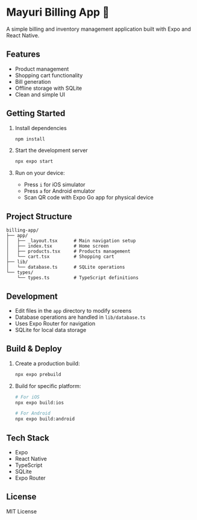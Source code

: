 # Mayuri Billing App 🧾

A simple billing and inventory management application built with Expo and React Native.

## Features

- Product management
- Shopping cart functionality
- Bill generation
- Offline storage with SQLite
- Clean and simple UI

## Getting Started

1. Install dependencies
   ```bash
   npm install
   ```

2. Start the development server
   ```bash
   npx expo start
   ```

3. Run on your device:
   - Press `i` for iOS simulator
   - Press `a` for Android emulator
   - Scan QR code with Expo Go app for physical device

## Project Structure

```
billing-app/
├── app/
│   ├── _layout.tsx      # Main navigation setup
│   ├── index.tsx        # Home screen
│   ├── products.tsx     # Products management
│   └── cart.tsx         # Shopping cart
├── lib/
│   └── database.ts      # SQLite operations
└── types/
    └── types.ts         # TypeScript definitions
```

## Development

- Edit files in the `app` directory to modify screens
- Database operations are handled in `lib/database.ts`
- Uses Expo Router for navigation
- SQLite for local data storage

## Build & Deploy

1. Create a production build:
   ```bash
   npx expo prebuild
   ```

2. Build for specific platform:
   ```bash
   # For iOS
   npx expo build:ios

   # For Android
   npx expo build:android
   ```

## Tech Stack

- Expo
- React Native
- TypeScript
- SQLite
- Expo Router

## License

MIT License